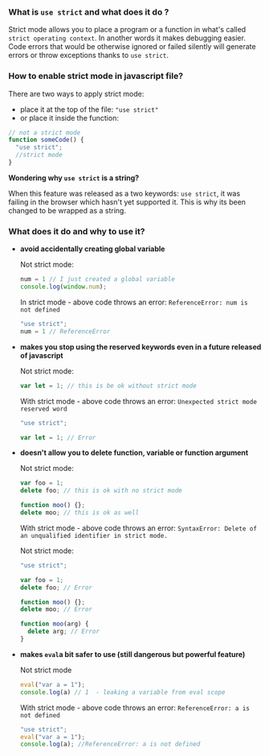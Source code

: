 ### What is ```use strict``` and what does it do ?

Strict mode allows you to place a program or a function in what's called ```strict operating context```. In another words it makes debugging easier. Code errors that would be otherwise ignored or failed silently will generate errors or throw exceptions thanks to ```use strict```.


### How to enable strict mode in javascript file?

There are two ways to apply strict mode:
- place it at the top of the file:  ```"use strict"```
- or place it inside the function:

```js
// not a strict mode
function someCode() {
  "use strict";
  //strict mode
}

```

**Wondering why ```use strict``` is a string?**

When this feature was released as a two keywords: ```use strict```, it was failing in the browser which hasn't yet supported it. This is why its been changed to be wrapped as a string.

### What does it do and why to use it?

- **avoid accidentally creating global variable**

  Not strict mode:
  ```js
  num = 1 // I just created a global variable
  console.log(window.num);

  ```

  In strict mode - above code throws an error: ```ReferenceError: num is not defined```

  ```js
  "use strict";
  num = 1 // ReferenceError

  ```

- **makes you stop using the reserved keywords even in a future released of javascript**

  Not strict mode:

  ```js
  var let = 1; // this is be ok without strict mode

  ```

  With strict mode - above code throws an error: ```Unexpected strict mode reserved word```

  ```js
  "use strict";

  var let = 1; // Error

  ```

- **doesn't allow you to delete function, variable or function argument**

  Not strict mode:
  ```js
  var foo = 1;
  delete foo; // this is ok with no strict mode

  function moo() {};
  delete moo; // this is ok as well
  ```

  With strict mode  - above code throws an error: ```SyntaxError: Delete of an unqualified identifier in strict mode.```

  Not strict mode:
  ```js
  "use strict";

  var foo = 1;
  delete foo; // Error

  function moo() {};
  delete moo; // Error

  function moo(arg) {
    delete arg; // Error
  }
  ```

- **makes ```eval```a bit safer to use (still dangerous but powerful feature)**

  Not strict mode
  ```js
  eval("var a = 1");
  console.log(a) // 1  - leaking a variable from eval scope
  ```

  With strict mode  - above code throws an error: ```ReferenceError: a is not defined```
  ```js
  "use strict";
  eval("var a = 1");
  console.log(a); //ReferenceError: a is not defined
  ```
